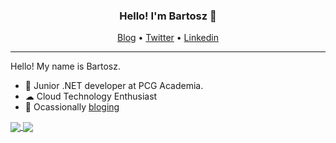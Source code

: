 
<h3 align="center">Hello! I'm Bartosz 👋 </h3>

<p align="center">
  <a href="https://www.bartoszpelikan.pl/">Blog</a> •
  <a href="https://twitter.com/bartoszpelikan">Twitter</a> •
  <a href="https://www.linkedin.com/in/bartoszpelikan/">Linkedin</a>
</p>

---

Hello! My name is Bartosz.
- 🔭 Junior .NET developer at PCG Academia. 
- ☁ Cloud Technology Enthusiast
- 📰 Ocassionally [bloging](https://www.bartoszpelikan.pl/)

<a href="https://github.com/bpelikan">
  <img align="center" src="https://github-readme-stats.vercel.app/api?username=bpelikan&count_private=true&show_icons=true&line_height=27&theme=prussian " />
</a>
<a href="https://github.com/bpelikan">
  <img align="center" src="https://github-readme-stats.vercel.app/api/top-langs/?username=bpelikan&hide=Python,PowerShell&theme=prussian " />
</a>

<!--
<a href="https://github.com/bpelikan/SzkolaChmury">
  <img align="center" src="https://github-readme-stats.vercel.app/api/pin/?username=bpelikan&repo=SzkolaChmury&theme=prussian " />
</a>
-->

<!--
[![Anurag's github stats](https://github-readme-stats.vercel.app/api?username=bpelikan&count_private=true&show_icons=true)](https://github.com/anuraghazra/github-readme-stats)

[![Top Langs](https://github-readme-stats.vercel.app/api/top-langs/?username=bpelikan)](https://github.com/anuraghazra/github-readme-stats)

**bpelikan/bpelikan** is a ✨ _special_ ✨ repository because its `README.md` (this file) appears on your GitHub profile.

Here are some ideas to get you started:

- 🔭 I’m currently working on ...
- 🌱 I’m currently learning ...
- 👯 I’m looking to collaborate on ...
- 🤔 I’m looking for help with ...
- 💬 Ask me about ...
- 📫 How to reach me: ...
- 😄 Pronouns: ...
- ⚡ Fun fact: ...
-->
